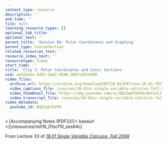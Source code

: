 ```yaml
---
content_type: resource
description: ''
end_time: ''
file: null
learning_resource_types: []
optional_tab_title: ''
optional_text: ''
parent_title: 'Session 84: Polar Coordinates and Graphing'
parent_type: CourseSection
related_resources_text: ''
resource_index_text: ''
resourcetype: Video
start_time: ''
title: 'Clip 3: Polar Coordinates and Conic Sections'
uid: aa32da2a-5d52-2a63-9548-3067a2b74e99
video_files:
  archive_url: https://archive.org/download/MIT18.01JF07/ocw-18.01-f07-lec33_300k.mp4
  video_captions_file: /courses/18-01sc-single-variable-calculus-fall-2010/1d62d6e0c7785f1d88fa9e2cd1936748_BGE3wb7H2PA.vtt
  video_thumbnail_file: https://img.youtube.com/vi/BGE3wb7H2PA/default.jpg
  video_transcript_file: /courses/18-01sc-single-variable-calculus-fall-2010/97c5e7bc8799350437aac743c394579e_BGE3wb7H2PA.pdf
video_metadata:
  youtube_id: BGE3wb7H2PA
---
```


» [Accompanying Notes (PDF)]({{< baseurl >}}/resources/mit18_01scf10_ses84c)

From Lecture 33 of [_18.01 Single Variable Calculus, Fall 2006_](/courses/18-01-single-variable-calculus-fall-2006/pages/video-lectures)